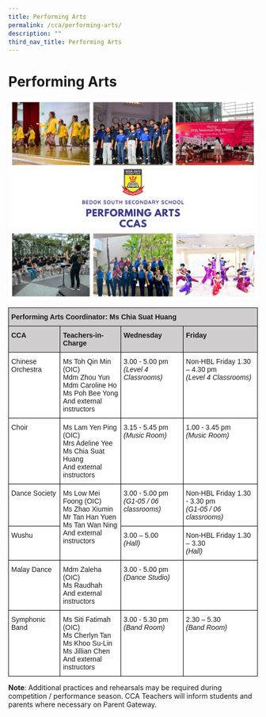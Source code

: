 ```yaml
---
title: Performing Arts
permalink: /cca/performing-arts/
description: ""
third_nav_title: Performing Arts
---
```

Performing Arts
===============

![](/images/performingarts2022.png)

<style type="text/css">
.tg  {border-collapse:collapse;border-spacing:0;}
.tg td{border-color:black;border-style:solid;border-width:1px;font-family:Arial, sans-serif;font-size:14px;
  overflow:hidden;padding:10px 5px;word-break:normal;}
.tg th{border-color:black;border-style:solid;border-width:1px;font-family:Arial, sans-serif;font-size:14px;
  font-weight:normal;overflow:hidden;padding:10px 5px;word-break:normal;}
.tg .tg-0043{background-color:#D0CECE;font-weight:bold;text-align:left;vertical-align:top}
.tg .tg-ktyi{background-color:#FFF;text-align:left;vertical-align:top}
</style>
<table class="tg">
<thead>
  <tr>
    <th class="tg-0043" colspan="4">Performing Arts Coordinator: Ms Chia Suat Huang</th>
  </tr>
</thead>
<tbody>
  <tr>
    <td class="tg-0043">CCA</td>
    <td class="tg-0043">Teachers-in-Charge</td>
    <td class="tg-0043">Wednesday</td>
    <td class="tg-0043">Friday</td>
  </tr>
  <tr>
    <td class="tg-ktyi">Chinese Orchestra</td>
    <td class="tg-ktyi">Ms Toh Qin Min (OIC)<br>Mdm Zhou Yun<br>Mdm Caroline Ho<br>Ms Poh Bee Yong<br>And external instructors</td>
    <td class="tg-ktyi">3.00 - 5.00 pm<br><span style="font-style:italic">(Level 4 Classrooms)</span></td>
    <td class="tg-ktyi">Non-HBL Friday 1.30 – 4.30 pm<br><span style="font-style:italic">(Level 4 Classrooms)</span></td>
  </tr>
  <tr>
    <td class="tg-ktyi">Choir</td>
    <td class="tg-ktyi">Ms Lam Yen Ping (OIC)<br>Mrs Adeline Yee<br>Ms Chia Suat Huang<br>And external instructors</td>
    <td class="tg-ktyi">3.15 - 5.45 pm<br><span style="font-style:italic">(Music Room)</span></td>
    <td class="tg-ktyi">1.00 - 3.45 pm<br><span style="font-style:italic">(Music Room)</span></td>
  </tr>
  <tr>
    <td class="tg-ktyi">Dance Society</td>
    <td class="tg-ktyi" rowspan="2">Ms Low Mei Foong (OIC)<br>Ms Zhao Xiumin<br>Mr Tan Han Yuen<br>Ms Tan Wan Ning<br>And external instructors</td>
    <td class="tg-ktyi">3.00 - 5.00 pm<br><span style="font-style:italic">(G1-05 / 06 classrooms)</span></td>
    <td class="tg-ktyi">Non-HBL Friday 1.30 - 3.30 pm<br><span style="font-style:italic">(G1-05 / 06 classrooms)</span></td>
  </tr>
  <tr>
    <td class="tg-ktyi">Wushu</td>
    <td class="tg-ktyi">3.00 – 5.00<br><span style="font-style:italic">(Hall)</span></td>
    <td class="tg-ktyi">Non-HBL Friday 1.30 – 3.30<br><span style="font-style:italic">(Hall)</span></td>
  </tr>
  <tr>
    <td class="tg-ktyi">Malay Dance</td>
    <td class="tg-ktyi">Mdm Zaleha (OIC)<br>Ms Raudhah<br>And external instructors</td>
    <td class="tg-ktyi">3.00 - 5.00 pm<br><span style="font-style:italic">(Dance Studio)</span></td>
    <td class="tg-ktyi"><br><span style="font-style:italic"></span></td>
  </tr>
  <tr>
    <td class="tg-ktyi">Symphonic Band</td>
    <td class="tg-ktyi">Ms Siti Fatimah (OIC)<br>Ms Cherlyn Tan<br>Ms Khoo Su-Lin<br>Ms Jillian Chen<br>And external instructors</td>
    <td class="tg-ktyi">3.00 - 5.30 pm<br><span style="font-style:italic">(Band Room)</span></td>
    <td class="tg-ktyi">2.30 – 5.30<br><span style="font-style:italic">(Band Room)</span></td>
  </tr>
</tbody>
</table>


<b>Note</b>: Additional practices and rehearsals may be required during competition / performance season. CCA Teachers will inform students and parents where necessary on Parent Gateway.